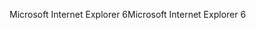 <span data-ttu-id="3ad22-101">Microsoft Internet Explorer 6</span><span class="sxs-lookup"><span data-stu-id="3ad22-101">Microsoft Internet Explorer 6</span></span>
